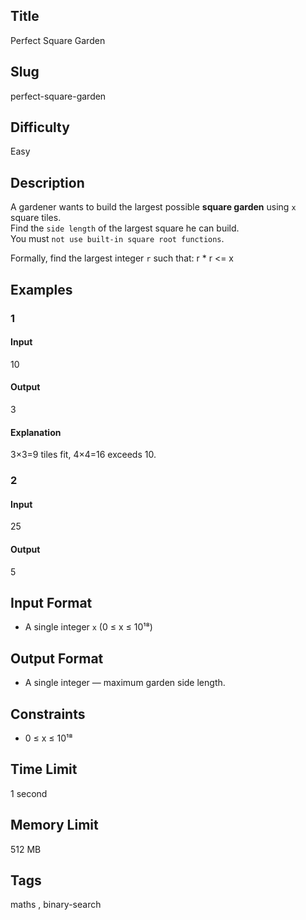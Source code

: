 ## Title

Perfect Square Garden

## Slug

perfect-square-garden

## Difficulty

Easy

## Description

A gardener wants to build the largest possible **square garden** using `x` square tiles.  
Find the `side length` of the largest square he can build.  
You must `not use built-in square root functions`.

Formally, find the largest integer `r` such that: r * r <= x

## Examples

### 1

#### Input

10

#### Output
3

#### Explanation
3×3=9 tiles fit, 4×4=16 exceeds 10.    

### 2

#### Input

25 

#### Output

5

## Input Format  

- A single integer `x` (0 ≤ x ≤ 10¹⁸)  

## Output Format  

- A single integer — maximum garden side length.  

## Constraints  

- 0 ≤ x ≤ 10¹⁸ 

## Time Limit

1 second

## Memory Limit

512 MB

## Tags

maths , binary-search
